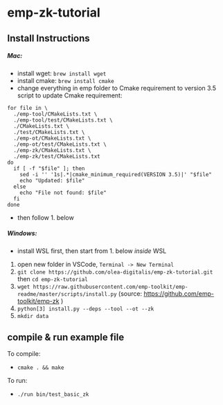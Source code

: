 # emp-zk-tutorial

## Install Instructions

##### Mac:
- install wget: `brew install wget`
- install cmake: `brew install cmake`
- change everything in emp folder to Cmake requirement to version 3.5
script to update Cmake requirement:

```
for file in \
  ./emp-tool/CMakeLists.txt \
  ./emp-tool/test/CMakeLists.txt \
  ./CMakeLists.txt \
  ./test/CMakeLists.txt \
  ./emp-ot/CMakeLists.txt \
  ./emp-ot/test/CMakeLists.txt \
  ./emp-zk/CMakeLists.txt \
  ./emp-zk/test/CMakeLists.txt
do
  if [ -f "$file" ]; then
    sed -i '' '1s|.*|cmake_minimum_required(VERSION 3.5)|' "$file"
    echo "Updated: $file"
  else
    echo "File not found: $file"
  fi
done
```
- then follow 1. below

##### Windows:
- install WSL first, then start from 1. below *inside* WSL


1. open new folder in VSCode, `Terminal -> New Terminal`
2. `git clone https://github.com/olea-digitalis/emp-zk-tutorial.git` then `cd emp-zk-tutorial`
3. `wget https://raw.githubusercontent.com/emp-toolkit/emp-readme/master/scripts/install.py` (source: https://github.com/emp-toolkit/emp-zk )
5. `python[3] install.py --deps --tool --ot --zk`
6. `mkdir data`


## compile & run example file
To compile:
- `cmake . && make`

To run:
- `./run bin/test_basic_zk`
